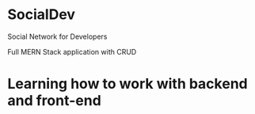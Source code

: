 # SocialDev
Social Network for Developers

Full MERN Stack application with CRUD 

# Learning how to work with backend and front-end

